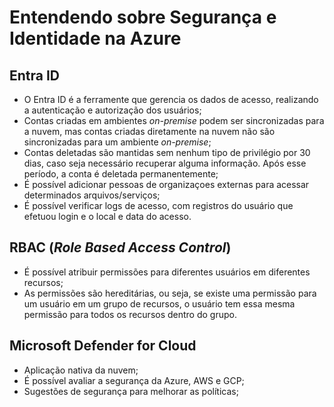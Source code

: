 # Entendendo sobre Segurança e Identidade na Azure

## Entra ID
- O Entra ID é a ferramente que gerencia os dados de acesso, realizando a autenticação e autorização dos usuários;
- Contas criadas em ambientes *on-premise* podem ser sincronizadas para a nuvem, mas contas criadas diretamente na nuvem não são sincronizadas para um ambiente *on-premise*;
- Contas deletadas são mantidas sem nenhum tipo de privilégio por 30 dias, caso seja necessário recuperar alguma informação. Após esse período, a conta é deletada permanentemente;
- É possível adicionar pessoas de organizaçoes externas para acessar determinados arquivos/serviços;
- É possível verificar logs de acesso, com registros do usuário que efetuou login e o local e data do acesso.

## RBAC (*Role Based Access Control*)
- É possível atribuir permissões para diferentes usuários em diferentes recursos;
- As permissões são hereditárias, ou seja, se existe uma permissão para um usuário em um grupo de recursos, o usuário tem essa mesma permissão para todos os recursos dentro do grupo.

## Microsoft Defender for Cloud
- Aplicação nativa da nuvem;
- É possível avaliar a segurança da Azure, AWS e GCP;
- Sugestões de segurança para melhorar as políticas;
